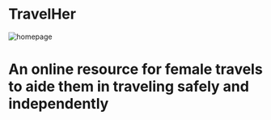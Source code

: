 # TravelHer
![homepage](https://user-images.githubusercontent.com/78625238/166134422-99069d6c-5db2-4b7e-bb05-81033da3b5e0.png)
# An online resource for female travels to aide them in traveling safely and independently


